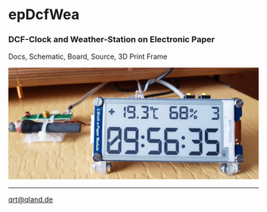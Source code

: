 # **epDcfWea**

### **DCF-Clock and Weather-Station on Electronic Paper**

Docs, Schematic, Board, Source, 3D Print Frame

![Image](images/00_title.jpg)

----------

[qrt@qland.de](mailto:qrt@qland.de)

